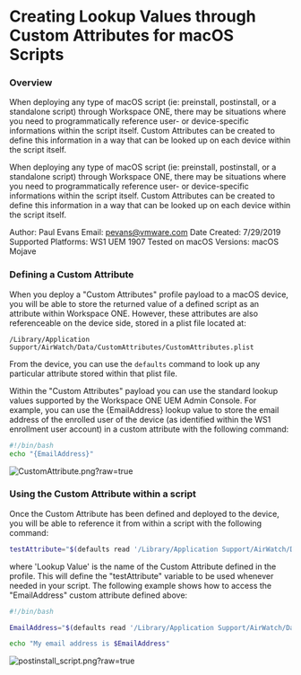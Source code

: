 # Creating Lookup Values through Custom Attributes for macOS Scripts

### Overview
<!-- Summary Start -->
When deploying any type of macOS script (ie: preinstall, postinstall, or a standalone script) through Workspace ONE, there may be situations where you need to programmatically reference user- or device-specific informations within the script itself.  Custom Attributes can be created to define this information in a way that can be looked up on each device within the script itself.

When deploying any type of macOS script (ie: preinstall, postinstall, or a standalone script) through Workspace ONE, there may be situations where you need to programmatically reference user- or device-specific informations within the script itself.  Custom Attributes can be created to define this information in a way that can be looked up on each device within the script itself.

Author: Paul Evans
Email: pevans@vmware.com
Date Created: 7/29/2019
Supported Platforms: WS1 UEM 1907
Tested on macOS Versions: macOS Mojave
<!-- Summary End -->

### Defining a Custom Attribute

When you deploy a "Custom Attributes" profile payload to a macOS device, you will be able to store the returned value of a defined script as an attribute within Workspace ONE.  However, these attributes are also referenceable on the device side, stored in a plist file located at:

```/Library/Application Support/AirWatch/Data/CustomAttributes/CustomAttributes.plist```

From the device, you can use the ```defaults``` command to look up any particular attribute stored within that plist file.

Within the "Custom Attributes" payload you can use the standard lookup values supported by the Workspace ONE UEM Admin Console.  For example, you can use the {EmailAddress} lookup value to store the email address of the enrolled user of the device (as identified within the WS1 enrollment user account) in a custom attribute with the following command:

```bash
#!/bin/bash
echo "{EmailAddress}"
```

![CustomAttribute.png?raw=true](/macOS-Samples/Scripts/Creating_Lookup_Values_through_Custom_Attributes/bin/CustomAttribute.png)

### Using the Custom Attribute within a script

Once the Custom Attribute has been defined and deployed to the device, you will be able to reference it from within a script with the following command:

```bash
testAttribute="$(defaults read '/Library/Application Support/AirWatch/Data/CustomAttributes/CustomAttributes' 'Lookup Value')"
```

where 'Lookup Value' is the name of the Custom Attribute defined in the profile.  This will define the "testAttribute" variable to be used whenever needed in your script.  The following example shows how to access the "EmailAddress" custom attribute defined above:


```bash
#!/bin/bash

EmailAddress="$(defaults read '/Library/Application Support/AirWatch/Data/CustomAttributes/CustomAttributes' 'EmailAddress')"

echo "My email address is $EmailAddress"
```

![postinstall_script.png?raw=true](/macOS-Samples/Scripts/Creating_Lookup_Values_through_Custom_Attributes/bin/postinstall_script.png)
